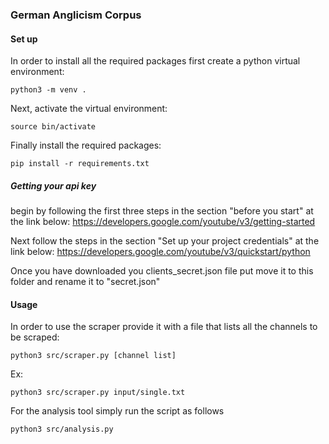 ### German Anglicism Corpus


#### Set up
In order to install all the required packages first create a python virtual environment:
```
python3 -m venv .
```

Next, activate the virtual environment:
```
source bin/activate
```

Finally install the required packages:
```
pip install -r requirements.txt
```


##### Getting your api key
begin by following the first three steps in the section "before you start" at the link below:
https://developers.google.com/youtube/v3/getting-started

Next follow the steps in the section "Set up your project credentials" at the link below:
https://developers.google.com/youtube/v3/quickstart/python

Once you have downloaded you clients_secret.json file put move it to this folder and rename it to "secret.json"


#### Usage
In order to use the scraper provide it with a file that lists all the channels to be scraped:
```
python3 src/scraper.py [channel list]
```

Ex:
```
python3 src/scraper.py input/single.txt
```


For the analysis tool simply run the script as follows
```
python3 src/analysis.py
```

